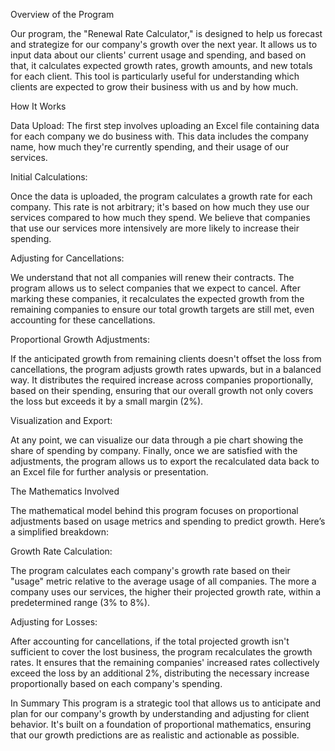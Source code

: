 Overview of the Program

Our program, the "Renewal Rate Calculator," is designed to help us forecast and strategize for our company's growth over the next year. It allows us to input data about our clients' current usage and spending, and based on that, it calculates expected growth rates, growth amounts, and new totals for each client. This tool is particularly useful for understanding which clients are expected to grow their business with us and by how much.

How It Works

Data Upload: The first step involves uploading an Excel file containing data for each company we do business with. This data includes the company name, how much they're currently spending, and their usage of our services.

Initial Calculations: 

Once the data is uploaded, the program calculates a growth rate for each company. This rate is not arbitrary; it's based on how much they use our services compared to how much they spend. We believe that companies that use our services more intensively are more likely to increase their spending.

Adjusting for Cancellations: 

We understand that not all companies will renew their contracts. The program allows us to select companies that we expect to cancel. After marking these companies, it recalculates the expected growth from the remaining companies to ensure our total growth targets are still met, even accounting for these cancellations.

Proportional Growth Adjustments:

If the anticipated growth from remaining clients doesn't offset the loss from cancellations, the program adjusts growth rates upwards, but in a balanced way. It distributes the required increase across companies proportionally, based on their spending, ensuring that our overall growth not only covers the loss but exceeds it by a small margin (2%).

Visualization and Export: 

At any point, we can visualize our data through a pie chart showing the share of spending by company. Finally, once we are satisfied with the adjustments, the program allows us to export the recalculated data back to an Excel file for further analysis or presentation.

The Mathematics Involved

The mathematical model behind this program focuses on proportional adjustments based on usage metrics and spending to predict growth. Here’s a simplified breakdown:

Growth Rate Calculation: 

The program calculates each company's growth rate based on their "usage" metric relative to the average usage of all companies. The more a company uses our services, the higher their projected growth rate, within a predetermined range (3% to 8%).

Adjusting for Losses: 

After accounting for cancellations, if the total projected growth isn't sufficient to cover the lost business, the program recalculates the growth rates. It ensures that the remaining companies' increased rates collectively exceed the loss by an additional 2%, distributing the necessary increase proportionally based on each company's spending.

In Summary
This program is a strategic tool that allows us to anticipate and plan for our company's growth by understanding and adjusting for client behavior. It's built on a foundation of proportional mathematics, ensuring that our growth predictions are as realistic and actionable as possible.
